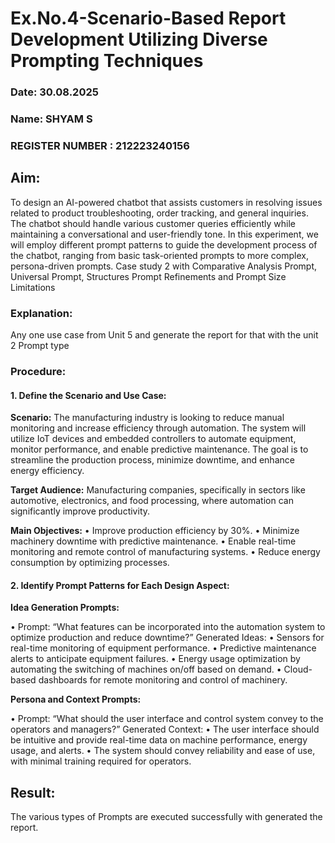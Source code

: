# Ex.No.4-Scenario-Based Report Development Utilizing Diverse Prompting Techniques
### Date: 30.08.2025
### Name: SHYAM S
### REGISTER NUMBER : 212223240156
## Aim:
To design an AI-powered chatbot that assists customers in resolving issues related to product troubleshooting, order tracking, and general inquiries. The chatbot should handle various customer queries efficiently while maintaining a conversational and user-friendly tone. In this experiment, we will employ different prompt patterns to guide the development process of the chatbot, ranging from basic task-oriented prompts to more complex, persona-driven prompts. Case study 2 with Comparative Analysis Prompt, Universal Prompt, Structures Prompt Refinements and Prompt Size Limitations

### Explanation:
Any one use case from Unit 5 and generate the report for that with the unit 2 Prompt type
### Procedure:
#### 1.	Define the Scenario and Use Case:
**Scenario:**
The manufacturing industry is looking to reduce manual monitoring and increase efficiency through automation. The system will utilize IoT devices and embedded controllers to automate equipment, monitor performance, and enable predictive maintenance. The goal is to streamline the production process, minimize downtime, and enhance energy efficiency.

**Target Audience:**
Manufacturing companies, specifically in sectors like automotive, electronics, and food processing, where automation can significantly improve productivity.

**Main Objectives:**
•	Improve production efficiency by 30%.
•	Minimize machinery downtime with predictive maintenance.
•	Enable real-time monitoring and remote control of manufacturing systems.
•	Reduce energy consumption by optimizing processes.
 
#### 2.	Identify Prompt Patterns for Each Design Aspect:
**Idea Generation Prompts:**

•	Prompt: “What features can be incorporated into the automation system to optimize production and reduce downtime?” Generated Ideas:
•	Sensors for real-time monitoring of equipment performance.
•	Predictive maintenance alerts to anticipate equipment failures.
•	Energy usage optimization by automating the switching of machines on/off based on demand.
•	Cloud-based dashboards for remote monitoring and control of machinery.

**Persona and Context Prompts:**

•	Prompt: “What should the user interface and control system convey to the operators and managers?” Generated Context:
•	The user interface should be intuitive and provide real-time data on machine performance, energy usage, and alerts.
•	The system should convey reliability and ease of use, with minimal training required for operators.



## Result:
The various types of Prompts are executed successfully with generated the report.


